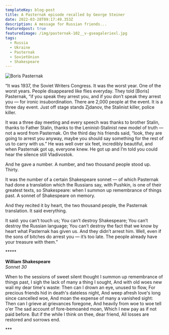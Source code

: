 ```yaml
---
templateKey: blog-post
title: A Pasternak episode recalled by George Steiner
date: 2022-03-28T09:17:49.353Z
description: A message for Russian friends...
featuredpost: true
featuredimage: /img/pasternak-102__v-gseagaleriexl.jpg
tags:
  - Russia
  - Ukraine
  - Pasternak
  - SovietUnion
  - Shakespeare
---
```

<!--StartFragment-->

![Boris Pasternak](/img/pasternak-102__v-gseagaleriexl.jpg "Boris Pasternak")

“It was 1937, the Soviet Writers Congress. It was the worst year. One of the worst years. People disappeared like flies everyday. They told \[Boris] Pasternak, “if you speak they arrest you, and if you don’t speak they arrest you — for ironic insubordination. There are 2,000 people at the event. It is a three day event. Just off stage stands Zjdanov, the Stalinist killer, police killer. 

It was a three day meeting and every speech was thanks to brother Stalin, thanks to Father Stalin, thanks to the Leninist-Stalinist new model of truth — not a word from Pasternak. On the third day his friends said, “look, they are going to arrest you anyway, maybe you should say something for the rest of us to carry with us.” He was well over six feet, incredibly beautiful, and when Pasternak got up, everyone knew. He got up and I’m told you could hear the silence still Vladivostok. 

And he gave a number. A number, and two thousand people stood up. Thirty. 

It was the number of a certain Shakespeare sonnet — of which Pasternak had done a translation which the Russians say, with Pushkin, is one of their greatest texts, so Shakespeare: when I summon up remembrance of things past. A sonnet of Shakespeare on memory. 

And they recited it by heart, the two thousand people, the Pasternak translation. It said everything. 

It said: you can’t touch us; You can’t destroy Shakespeare; You can’t destroy the Russian language; You can’t destroy the fact that we know by heart what Pasternak has given us. And they didn’t arrest him. Well, even if the sons of bitches do arrest you — it’s too late. The people already have your treasure with them.”

\*\*\*\**

**William Shakespeare** \
*Sonnet 30* 

When to the sessions of sweet silent thought I summon up remembrance of things past, I sigh the lack of many a thing I sought, And with old woes new wail my dear time's waste: Then can I drown an eye, unused to flow, For precious friends hid in death's dateless night, And weep afresh love's long since cancelled woe, And moan the expense of many a vanished sight: Then can I grieve at grievances foregone, And heavily from woe to woe tell o'er The sad account of fore-bemoanèd moan, Which I new pay as if not paid before. But if the while I think on thee, dear friend, All losses are restored and sorrows end. 

\*\**

<!--EndFragment-->